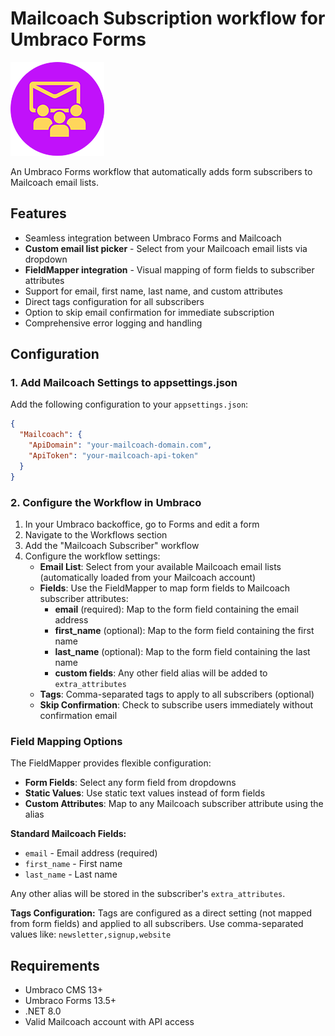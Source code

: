 ﻿# Mailcoach Subscription workflow for Umbraco Forms

![Mailcoach for Umbraco Forms Logo](https://raw.githubusercontent.com/YourITGroup/our-umbraco-forms-mailcoach/main/GithubFiles/Logo/Subscribe_logo.png)

An Umbraco Forms workflow that automatically adds form subscribers to Mailcoach email lists.

## Features

- Seamless integration between Umbraco Forms and Mailcoach
- **Custom email list picker** - Select from your Mailcoach email lists via dropdown
- **FieldMapper integration** - Visual mapping of form fields to subscriber attributes
- Support for email, first name, last name, and custom attributes
- Direct tags configuration for all subscribers
- Option to skip email confirmation for immediate subscription
- Comprehensive error logging and handling

## Configuration

### 1. Add Mailcoach Settings to appsettings.json

Add the following configuration to your `appsettings.json`:

```json
{
  "Mailcoach": {
    "ApiDomain": "your-mailcoach-domain.com",
    "ApiToken": "your-mailcoach-api-token"
  }
}
```

### 2. Configure the Workflow in Umbraco

1. In your Umbraco backoffice, go to Forms and edit a form
2. Navigate to the Workflows section
3. Add the "Mailcoach Subscriber" workflow
4. Configure the workflow settings:
   - **Email List**: Select from your available Mailcoach email lists (automatically loaded from your Mailcoach account)
   - **Fields**: Use the FieldMapper to map form fields to Mailcoach subscriber attributes:
     - **email** (required): Map to the form field containing the email address
     - **first_name** (optional): Map to the form field containing the first name
     - **last_name** (optional): Map to the form field containing the last name
     - **custom fields**: Any other field alias will be added to `extra_attributes`
   - **Tags**: Comma-separated tags to apply to all subscribers (optional)
   - **Skip Confirmation**: Check to subscribe users immediately without confirmation email

### Field Mapping Options

The FieldMapper provides flexible configuration:
- **Form Fields**: Select any form field from dropdowns
- **Static Values**: Use static text values instead of form fields
- **Custom Attributes**: Map to any Mailcoach subscriber attribute using the alias

**Standard Mailcoach Fields:**
- `email` - Email address (required)
- `first_name` - First name
- `last_name` - Last name

Any other alias will be stored in the subscriber's `extra_attributes`.

**Tags Configuration:**
Tags are configured as a direct setting (not mapped from form fields) and applied to all subscribers. Use comma-separated values like: `newsletter,signup,website`

## Requirements

- Umbraco CMS 13+
- Umbraco Forms 13.5+
- .NET 8.0
- Valid Mailcoach account with API access
